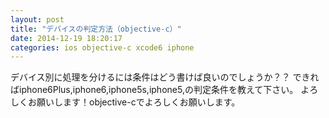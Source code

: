 ```yaml
---
layout: post
title: "デバイスの判定方法（objective-c）"
date: 2014-12-19 18:20:17
categories: ios objective-c xcode6 iphone
---
```

<p>デバイス別に処理を分けるには条件はどう書けば良いのでしょうか？？
できればiphone6Plus,iphone6,iphone5s,iphone5,の判定条件を教えて下さい。
よろしくお願いします！objective-cでよろしくお願いします。</p>
